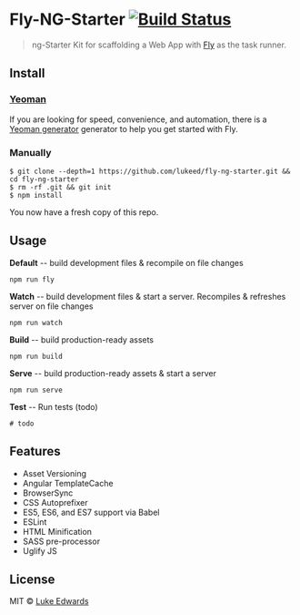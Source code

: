 # Fly-NG-Starter [![Build Status](https://travis-ci.org/lukeed/fly-ng-starter.svg?branch=master)](https://travis-ci.org/lukeed/fly-ng-starter)

> ng-Starter Kit for scaffolding a Web App with [Fly](https://git.io/fly) as the task runner.

## Install
### [Yeoman](http://yeoman.io)
If you are looking for speed, convenience, and automation, there is a [Yeoman generator](https://github.com/lukeed/generator-fly-ng-starter) generator to help you get started with Fly.

### Manually
```
$ git clone --depth=1 https://github.com/lukeed/fly-ng-starter.git &&  cd fly-ng-starter
$ rm -rf .git && git init
$ npm install
```

You now have a fresh copy of this repo.

## Usage

**Default** -- build development files & recompile on file changes
```
npm run fly
```

**Watch** -- build development files & start a server. Recompiles & refreshes server on file changes
```
npm run watch
```

**Build** -- build production-ready assets
```
npm run build
```

**Serve** -- build production-ready assets & start a server
```
npm run serve
```

**Test** -- Run tests (todo)
```
# todo
```

## Features
* Asset Versioning
* Angular TemplateCache
* BrowserSync
* CSS Autoprefixer
* ES5, ES6, and ES7 support via Babel
* ESLint 
* HTML Minification
* SASS pre-processor
* Uglify JS

## License

MIT © [Luke Edwards](https://github.com/lukeed)
